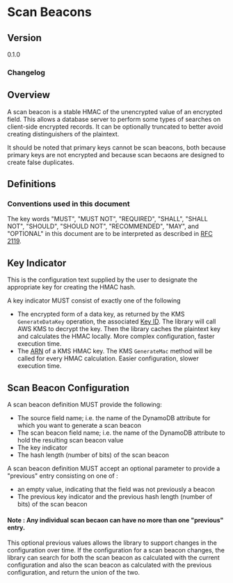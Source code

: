 [//]: # "Copyright Amazon.com Inc. or its affiliates. All Rights Reserved."
[//]: # "SPDX-License-Identifier: CC-BY-SA-4.0"

# Scan Beacons

## Version

0.1.0

### Changelog

## Overview

A scan beacon is a stable HMAC of the unencrypted value of an encrypted field.
This allows a database server to perform some types of searches on client-side encrypted records.
It can be optionally truncated to better avoid creating distinguishers of the plaintext.

It should be noted that primary keys cannot be scan beacons,
both because primary keys are not encrypted
and because scan becaons are designed to create false duplicates.

## Definitions

### Conventions used in this document

The key words "MUST", "MUST NOT", "REQUIRED", "SHALL", "SHALL NOT", "SHOULD", "SHOULD NOT", "RECOMMENDED", "MAY", and "OPTIONAL"
in this document are to be interpreted as described in [RFC 2119](https://tools.ietf.org/html/rfc2119).

## Key Indicator

This is the configuration text supplied by the user to designate the appropriate key for creating the HMAC hash.

A key indicator MUST consist of exactly one of the following
 * The encrypted form of a data key, as returned by the KMS `GenerateDataKey` operation,
the associated [Key ID](https://github.com/awslabs/aws-encryption-sdk-specification/blob/master/framework/aws-kms/aws-kms-key-arn.md#a-valid-aws-kms-identifier).
The library will call AWS KMS to decrypt the key.
Then the library caches the plaintext key and calculates the HMAC locally.
More complex configuration, faster execution time.
 * The [ARN](https://github.com/awslabs/aws-encryption-sdk-specification/blob/master/framework/aws-kms/aws-kms-key-arn.md#a-valid-aws-kms-arn) of a KMS HMAC key. The KMS `GenerateMac` method will be called for every HMAC
calculation. Easier configuration, slower execution time.

## Scan Beacon Configuration

A scan beacon definition MUST provide the following:
 * The source field name; i.e. the name of the DynamoDB attribute for which you want to generate a scan beacon
 * The scan beacon field name; i.e. the name of the DynamoDB attribute to hold the resulting scan beacon value
 * The key indicator
 * The hash length (number of bits) of the scan beacon
 
A scan beacon definition MUST accept an optional parameter to provide a "previous" entry consisting on one of :
 * an empty value, indicating that the field was not previously a beacon
 * The previous key indicator and the previous hash length (number of bits) of the scan beacon

#### Note : Any individual scan becaon can have no more than one "previous" entry.

This optional previous values allows the library to support changes in the configuration over time.
If the configuration for a scan beacon changes,
the library can search for both the scan beacon as calculated with the current configuration
and also the scan beacon as calculated with the previous configuration,
and return the union of the two.

